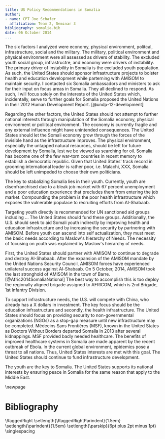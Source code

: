 ```yaml
---
title: US Policy Recommendations in Somalia
author:
- name: CPT Joe Schafer
  affiliation: Team 2, Seminar 3
bibliography: somalia.bib
date: 06 October 2014
...
```


The six factors I analyzed were economy, physical environment,
politcal, infrastructure, social and the military.  The military,
political environment and physical environment were all assessed as
drivers of stability.  The excluded youth social group, infrastructre,
and economy were drivers of instability.  The primary driver of
instability in Somalia is the excluded youth population.  As such, the
United States should sponsor infrastructure projects to bolster health
and education development while parterning with AMISOM to maintain
security.  I contacted six Somalia ambassadors and ministers to ask
for their input on focus areas in Somalia.  They all declined to
respond.  As such, I will focus solely on the interests of the United
States which, incidentally, serve to further goals for Somalia
proposed the United Nations in their 2012 Human Development
Report. [@undp-12-development]

Regarding the other factors, the United States should not attempt to
further national interests through manipulation of the Somalia
economy, physical environment or poliitcal environment.  The economy
is currently fragile and any external influence might have unintended
consequences.  The United States should let the Somali economy grow
through the forces of the invisible hand as the infrastructure
improves.  The physical environment, especially the untapped natural
resources, should be left for future development by Somalia, lest we
be viewed as searching for oil.  Somalia has become one of the few
war-torn countries in recent memory to establish a democratic
republic.  Given that United States' track record in grooming
international leader is rather poor, i.e. Malachi, XXX, Somalia should
be left unimpeded to choose their own politicians.

The key to stabalizing Somalia lies in their youth.  Currently, youth
are disenfranchised due to a bleak job market with 67 percent
unemployment and a poor education experience that precludes them from
entering the job market.  Compounding the problem is the poor health
infrastructure which exposes the vulnerable populace to recruiting
efforts from Al-Shabaab.

Targeting youth directly is recommended for UN sanctioned aid groups
including ...   The United States should fund these groups.
Additionally, the U.S. should seek to aid Somali youth indirectly by
improving health and education infrastructure and by increasing the
security by partnering with AMISOM.  Before youth can ascend into self
actualization, they must meet the basic needs according to Maslow's
hierarchy of Needs.  The necessity of focusing on youth was explained
by Maslow's hierarchy of needs.

First, the United States should partner with AMISOM to continue to
degrade and destroy Al-Shabaab.  After the expansion of the AMISOM
mandate by the United Nations Security Council, AMISOM forces have
experienced unilateral success against Al-Shabaab.  On 5 October,
2014, AMISOM took the last stronghold of AMISOM in the town of
Barre. [@Afric2014SomaliaNational]  The best way to accomplish this is
too deploy the regionally aligned brigade assigned to AFRICOM, which
is 2nd Brigade, 1st Infantry Division.

To support infrastructure needs, the U.S. will compete with China, who
already has a X dollars in investment.  The key focus should be the
education infrastructure and secondly, the health infrastructure.  The
United States should focus on providing security to non-governmental
organizations (NGOs) as a stop-gap measure until new infrastructure
may be completed.  Médecins Sans Frontières (MSF), known in the United
States as Doctors Without Borders departed Somalia in 2013 after
several kidnappings.  MSF provided badly needed healthcare.  The
benefits of improved healthcare systems in Somalia are made apparent
by the recent outbreak of Ebola.  In the current global environment,
epidemics pose a threat to all nations.  Thus, United States interests
are met with this goal.  The United States should continue to fund
infrastructure development.

The youth are the key to Somalia.   The United States supports its
national interests by ensuring peace in Somalia for the same reason
that apply to the Middle East.




\newpage

Bibliography
============

<!-- pandoc-citeproc processes citations and inserts the completed -->
<!-- text into the .tex file.  So, when using pandoc-citeproce, -->
<!-- citations are included as part of the body. To prevent -->
<!-- double-spacing our Bibliography, we need the raw latex command -->
<!-- here.  Pandoc preserves raw latex commands.  Github issue filed: -->
<!-- https://github.com/jgm/pandoc/issues/1376 -->

\RaggedRight
\setlength{\RaggedRightParindent}{1.5em}
\setlength{\parindent}{1.5em}
\setlength{\parskip}{6pt plus 2pt minus 1pt}
\singlespacing

<!--
   \bibliography{dummy, somalia.bib}
   Local Variables:
   reftex-default-bibliography: ("somalia.bib")
   zotero-collection: #("1" 0 1 (name "Somalia"))
   reftex-cite-format: ((?\C-m . "[@%l]"))
   End:
-->
